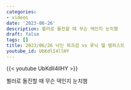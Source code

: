 ```yaml
---
categories:
- videos
date: '2023-06-26'
description: 뵐러로 돌진할 때 무슨 덱인지 눈치챔
draft: false
tags: []
title: 2023/06/26 낙인 파괴검 vs 루닉 헬 템피스트
youtube_id: UbKdlI4llHY
---
```



{{< youtube UbKdlI4llHY >}}

뵐러로 돌진할 때 무슨 덱인지 눈치챔